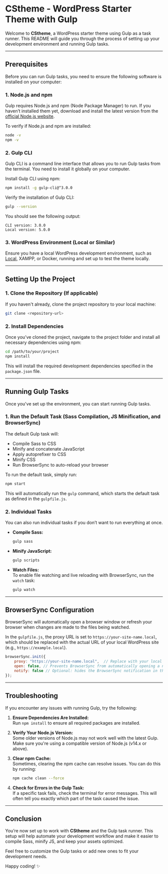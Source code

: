 # CStheme - WordPress Starter Theme with Gulp

Welcome to **CStheme**, a WordPress starter theme using Gulp as a task runner. This README will guide you through the process of setting up your development environment and running Gulp tasks.

---

## Prerequisites

Before you can run Gulp tasks, you need to ensure the following software is installed on your computer:

### 1. **Node.js** and **npm**  
Gulp requires Node.js and npm (Node Package Manager) to run. If you haven’t installed them yet, download and install the latest version from the [official Node.js website](https://nodejs.org/).

To verify if Node.js and npm are installed:

```bash
node -v
npm -v
```

### 2. **Gulp CLI**  
Gulp CLI is a command line interface that allows you to run Gulp tasks from the terminal. You need to install it globally on your computer.

Install Gulp CLI using npm:

```bash
npm install -g gulp-cli@^3.0.0
```

Verify the installation of Gulp CLI:

```bash
gulp --version
```

You should see the following output:

```
CLI version: 3.0.0
Local version: 5.0.0
```

### 3. **WordPress Environment (Local or Similar)**  
Ensure you have a local WordPress development environment, such as [Local](https://localwp.com/), XAMPP, or Docker, running and set up to test the theme locally.

---

## Setting Up the Project

### 1. Clone the Repository (If applicable)

If you haven't already, clone the project repository to your local machine:

```bash
git clone <repository-url>
```

### 2. Install Dependencies

Once you’ve cloned the project, navigate to the project folder and install all necessary dependencies using npm:

```bash
cd /path/to/your/project
npm install
```

This will install the required development dependencies specified in the `package.json` file.

---

## Running Gulp Tasks

Once you've set up the environment, you can start running Gulp tasks. 

### 1. **Run the Default Task (Sass Compilation, JS Minification, and BrowserSync)**

The default Gulp task will:

- Compile Sass to CSS
- Minify and concatenate JavaScript
- Apply autoprefixer to CSS
- Minify CSS
- Run BrowserSync to auto-reload your browser

To run the default task, simply run:

```bash
npm start
```

This will automatically run the `gulp` command, which starts the default task as defined in the `gulpfile.js`.

### 2. **Individual Tasks**

You can also run individual tasks if you don’t want to run everything at once.

- **Compile Sass:**  

    ```bash
    gulp sass
    ```

- **Minify JavaScript:**

    ```bash
    gulp scripts
    ```

- **Watch Files:**  
    To enable file watching and live reloading with BrowserSync, run the `watch` task:

    ```bash
    gulp watch
    ```

---

## BrowserSync Configuration

BrowserSync will automatically open a browser window or refresh your browser when changes are made to the files being watched.

In the `gulpfile.js`, the proxy URL is set to `https://your-site-name.local`, which should be replaced with the actual URL of your local WordPress site (e.g., `https://example.local`).

```javascript
browserSync.init({
    proxy: "https://your-site-name.local",  // Replace with your local WordPress URL
    open: false, // Prevents BrowserSync from automatically opening a new tab
    notify: false // Optional: hides the BrowserSync notification in the browser
});
```

---

## Troubleshooting

If you encounter any issues with running Gulp, try the following:

1. **Ensure Dependencies Are Installed:**  
   Run `npm install` to ensure all required packages are installed.

2. **Verify Your Node.js Version:**  
   Some older versions of Node.js may not work well with the latest Gulp. Make sure you're using a compatible version of Node.js (v14.x or above).

3. **Clear npm Cache:**  
   Sometimes, clearing the npm cache can resolve issues. You can do this by running:

   ```bash
   npm cache clean --force
   ```

4. **Check for Errors in the Gulp Task:**  
   If a specific task fails, check the terminal for error messages. This will often tell you exactly which part of the task caused the issue.

---

## Conclusion

You’re now set up to work with **CStheme** and the Gulp task runner. This setup will help automate your development workflow and make it easier to compile Sass, minify JS, and keep your assets optimized. 

Feel free to customize the Gulp tasks or add new ones to fit your development needs.

Happy coding! ✨